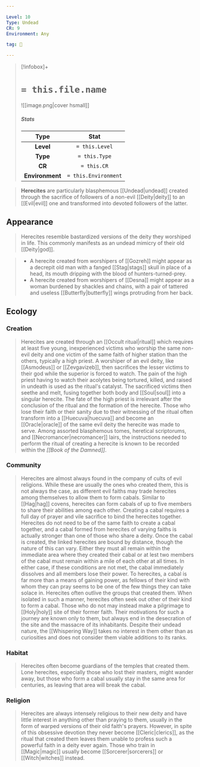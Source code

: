 ```yaml
---

Level: 10
Type: Undead
CR: 9
Environment: Any

tag: 👹

---
```


> [!infobox]+
> #  `= this.file.name`
> ![[image.png|cover hsmall]]
> ##### Stats
> Type | Stat |
> :---:|:---:|
> **Level** | `= this.Level` |
> **Type** | `= this.Type` |
> **CR** | `= this.CR` |
> **Environment** | `= this.Environment` |



> **Herecites** are particularly blasphemous [[Undead|undead]] created through the sacrifice of followers of a non-evil [[Deity|deity]] to an [[Evil|evil]] one and transformed into devoted followers of the latter.



## Appearance

> Herecites resemble bastardized versions of the deity they worshiped in life. This commonly manifests as an undead mimicry of their old [[Deity|god]].

> - A herecite created from worshipers of [[Gozreh]] might appear as a decrepit old man with a fanged [[Stag|stags]] skull in place of a head, its mouth dripping with the blood of hunters-turned-prey.
> - A herecite created from worshipers of [[Desna]] might appear as a woman burdened by shackles and chains, with a pair of tattered and useless [[Butterfly|butterfly]] wings protruding from her back.

## Ecology


### Creation

> Herecites are created through an [[Occult ritual|ritual]] which requires at least five young, inexperienced victims who worship the same non-evil deity and one victim of the same faith of higher station than the others, typically a high priest. A worshiper of an evil deity, like [[Asmodeus]] or [[Zevgavizeb]], then sacrifices the lesser victims to their god while the superior is forced to watch. The pain of the high priest having to watch their acolytes being tortured, killed, and raised in undeath is used as the ritual's catalyst. The sacrificed victims then seethe and melt, fusing together both body and [[Soul|soul]] into a singular herecite.
> The fate of the high priest is irrelevant after the conclusion of the ritual and the formation of the herecite. Those who lose their faith or their sanity due to their witnessing of the ritual often transform into a [[Huecuva|huecuva]] and become an [[Oracle|oracle]] of the same evil deity the herecite was made to serve.
> Among assorted blasphemous tomes, heretical scriptorums, and [[Necromancer|necromancer]] lairs, the instructions needed to perform the ritual of creating a herecite is known to be recorded within the *[[Book of the Damned]]*.


### Community

> Herecites are almost always found in the company of cults of evil religions. While these are usually the ones who created them, this is not always the case, as different evil faiths may trade herecites among themselves to allow them to form cabals.
> Similar to [[Hag|hag]] covens, herecites can form cabals of up to five members to share their abilities among each other. Creating a cabal requires a full day of prayer and vile sacrifice to bind the herecites together. Herecites do not need to be of the same faith to create a cabal together, and a cabal formed from herecites of varying faiths is actually stronger than one of those who share a deity. Once the cabal is created, the linked herecites are bound by distance, though the nature of this can vary. Either they must all remain within the immediate area where they created their cabal or at lest two members of the cabal must remain within a mile of each other at all times. In either case, if these conditions are not met, the cabal immediately dissolves and all members lose their power. To herecites, a cabal is far more than a means of gaining power, as fellows of their kind with whom they can pray seems to be one of the few things they can take solace in.
> Herecites often outlive the groups that created them. When isolated in such a manner, herecites often seek out other of their kind to form a cabal. Those who do not may instead make a pilgrimage to [[Holy|holy]] site of their former faith. Their motivations for such a journey are known only to them, but always end in the desecration of the site and the massacre of its inhabitants.
> Despite their undead nature, the [[Whispering Way]] takes no interest in them other than as curiosities and does not consider them viable additions to its ranks.


### Habitat

> Herecites often become guardians of the temples that created them. Lone herecites, especially those who lost their masters, might wander away, but those who form a cabal usually stay in the same area for centuries, as leaving that area will break the cabal.


### Religion

> Herecites are always intensely religious to their new deity and have little interest in anything other than praying to them, usually in the form of warped versions of their old faith's prayers. However, in spite of this obsessive devotion they never become [[Cleric|clerics]], as the ritual that created them leaves them unable to profess such a powerful faith in a deity ever again. Those who train in [[Magic|magic]] usually become [[Sorcerer|sorcerers]] or [[Witch|witches]] instead.







